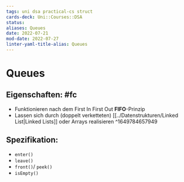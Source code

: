 ```yaml
---
tags: uni dsa practical-cs struct 
cards-deck: Uni::Courses::DSA
status: 
aliases: Queues
date: 2022-07-21
mod-date: 2022-07-27
linter-yaml-title-alias: Queues
---
```


# Queues

## Eigenschaften: #fc
- Funktionieren nach dem First In First Out **FIFO**-Prinzip
- Lassen sich durch (doppelt verketteten) [[../Datenstrukturen/Linked List|Linked Lists]] oder Arrays realisieren
^1649784657949

## Spezifikation:
- `enter()`
- `leave()`
- `front()`/ `peek()`
- `isEmpty()`
